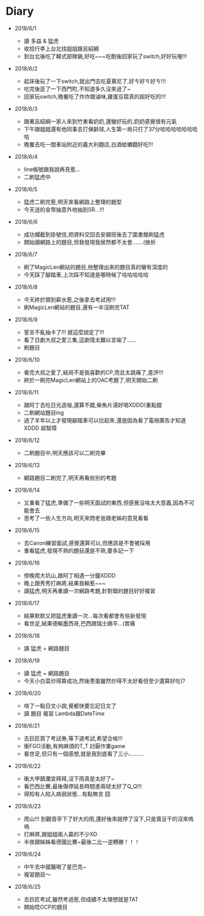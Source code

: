 # Diary

* 2018/6/1
  * 讀 多益 & 猛虎
  * 收拾行李上台北找姐姐跟呂紹綱
  * 到台北後吃了韓式部隊鍋,好吃~~~吃飽後回家玩了switch,好好玩喔!!!

* 2018/6/2
  * 起床後玩了一下switch,就出門去吃夏慕尼了,好ㄘ好ㄘ好ㄘ!!!
  * 吃完後逛了一下西門町,不知道多久沒來過了~
  * 回家玩switch,晚餐吃了炸炸跟滷味,雞蛋豆腐真的超好吃的!!!

* 2018/6/3
  * 跟著呂紹綱一家人來到竹東看奶奶,還蠻好玩的,奶奶感覺很有元氣
  * 下午跟姐姐還有他同事去打保齡球,人生第一局只打了37分哈哈哈哈哈哈哈哈
  * 晚餐去吃一間車站附近的義大利麵店,白酒蛤蠣麵好吃!!!

* 2018/6/4
  * line帳號跟我說再見惹...
  * 二刷猛虎中

* 2018/6/5
  * 猛虎二刷完惹,明天來看網路上整理的題型
  * 今天送的金幣抽意外地抽到SR...!!!

* 2018/6/6
  * 成功攔截到掛號信,把資料交回去安親班後去了圖書館刷猛虎
  * 開始讀網路上的題目,但我發現我居然都不太會.......(挫折

* 2018/6/7
  * 刷了MagicLen網站的題目,他整理出來的題目真的蠻有深度的
  * 今天踩了腳踏車,上次踩不知道是哪時候了哈哈哈哈哈

* 2018/6/8
  * 今天終於領到薪水惹,之後拿去考試用!!!
  * 刷MagicLen網站的題目,還有一半沒刷完TAT

* 2018/6/9
  * 誓言不亂抽卡了!!! 就這麼說定了!!!
  * 看了日劇大叔之愛三集,這劇情太難以言喻了......
  * 刷題目

* 2018/6/10
  * 看完大叔之愛了,結局不是我喜歡的CP,而且太跳痛了,差評!!!
  * 終於一刷完MagicLen網站上的OAC考題了,明天開始二刷

* 2018/6/11
  * 跟阿丁去吃日光造咖,還算不錯,柴魚片湯好喝XDDD(重點錯
  * 二刷網站題目ing
  * 過了半年以上才發現腳踏車可以拉起來,還是因為看了電視廣告才知道XDDD 超智障

* 2018/6/12
  * 二刷題目中,明天應該可以二刷完畢

* 2018/6/13
  * 網路題目二刷完了,明天再看些別的考題

* 2018/6/14
  * 又重看了猛虎,準備了一些明天面試的東西,但感覺沒啥太大意義,因為不可能會去
  * 思考了一些人生方向,明天來問老爸跟老姊的意見看看

* 2018/6/15
  * 去Canon練習面試,感覺還算可以,但應該是不會被採用
  * 重看猛虎,發現不熟的題目還是不熟,要多記一下

* 2018/6/16
  * 傍晚爬大坑山,跟阿丁相遇一分鐘XDDD
  * 晚上跟秀秀打麻將,結果我輸惹~~~
  * 讀猛虎,明天再重讀一次網路考題,針對錯的題目好好複習

* 2018/6/17
  * 結果默默又把猛虎重讀一次...每次看都會有些新發現
  * 看世足,結果德輸墨西哥,巴西跟瑞士踢平...(胃痛

* 2018/6/18
  * 讀 猛虎 + 網路題目

* 2018/6/19
  * 讀 猛虎 + 網路題目
  * 今天小白菜炒得算成功,然後蔥蛋雖然炒得不太好看但至少還算好吃(?

* 2018/6/20
  * 啃了一點日文小說,覺都快要忘記日文了
  * 讀 題目 複習 Lambda跟DateTime

* 2018/6/21
  * 去巨匠買了考試券,等下週考試,希望合格!!!
  * 衝FGO活動,有夠麻煩的T_T 討厭作業game
  * 看世足,但只有一個感想,就是我到底看了三小..........

* 2018/6/22
  * 衝大甲鎮瀾宮拜拜,沒下雨真是太好了~
  * 看巴西比賽,最後傷停延長時間進兩球太好了Q_Q!!!
  * 得知有人陷入病弱狀態...有點無言 囧

* 2018/6/23
  * 爬山!!! 到觀音亭下了好大的雨,還好後來就停了沒下,只是賣豆干的沒來嗚嗚
  * 打麻將,跟姐姐兩人贏的不少XD
  * 半夜跟姊姊看德國比賽~最後二比一逆轉勝！！！

* 2018/6/24
  * 中午去中國醫喝了星巴克~
  * 複習題目～

* 2018/6/25
  * 去巨匠考試,雖然考過惹,但成績不太理想就是TAT
  * 開始唸OCP的題目
